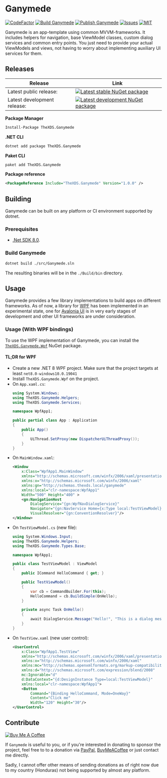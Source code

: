# Ganymede

[![CodeFactor](https://www.codefactor.io/repository/github/thexds/ganymede/badge)](https://www.codefactor.io/repository/github/thexds/ganymede)
[![Build Ganymede](https://github.com/TheXDS/Ganymede/actions/workflows/build.yml/badge.svg)](https://github.com/TheXDS/Ganymede/actions/workflows/build.yml)
[![Publish Ganymede](https://github.com/TheXDS/Ganymede/actions/workflows/publish.yml/badge.svg)](https://github.com/TheXDS/Ganymede/actions/workflows/publish.yml)
[![Issues](https://img.shields.io/github/issues/TheXDS/Ganymede)](https://github.com/TheXDS/Ganymede/issues)
[![MIT](https://img.shields.io/github/license/TheXDS/Ganymede)](https://mit-license.org/)

Ganymede is an app-template using common MVVM-frameworks. It includes helpers for navigation, base ViewModel classes, custom dialog services and common entry points. You just need to provide your actual ViewModels and views, not having to worry about implementing auxiliary UI services for them.

## Releases
Release | Link
--- | ---
Latest public release: | [![Latest stable NuGet package](https://buildstats.info/nuget/TheXDS.Ganymede)](https://www.nuget.org/packages/TheXDS.Ganymede/)  
Latest development release: | [![Latest development NuGet package](https://buildstats.info/nuget/TheXDS.Ganymede?includePreReleases=true)](https://www.nuget.org/packages/TheXDS.Ganymede/)

**Package Manager**  
```sh
Install-Package TheXDS.Ganymede
```

**.NET CLI**  
```sh
dotnet add package TheXDS.Ganymede
```

**Paket CLI**  
```sh
paket add TheXDS.Ganymede
```

**Package reference**  
```xml
<PackageReference Include="TheXDS.Ganymede" Version="1.0.0" />
```

## Building
Ganymede can be built on any platform or CI environment supported by dotnet.

### Prerequisites
- [.Net SDK 8.0](https://dotnet.microsoft.com/).

### Build Ganymede
```sh
dotnet build ./src/Ganymede.sln
```
The resulting binaries will be in the `./Build/bin` directory.

## Usage
Ganymede provides a few library implementations to build apps on different frameworks. As of now, a library for [WPF](https://github.com/dotnet/wpf) has been implemented in an experimental state, one for [Avalonia UI](https://www.avaloniaui.net/) is in very early stages of development and other UI frameworks are under consideration.

### Usage (With WPF bindings)
To use the WPF implementation of Ganymede, you can install the [`TheXDS.Ganymede.Wpf`](https://www.nuget.org/packages/TheXDS.Ganymede.Wpf/) NuGet package.

#### TL;DR for WPF

- Create a new .NET 8 WPF project. Make sure that the project targets at least `net8.0-windows10.0.19041`
- Install `TheXDS.Ganymede.Wpf` on the project.
- On `App.xaml.cs`:  
    ```csharp
    using System.Windows;
    using TheXDS.Ganymede.Helpers;
    using TheXDS.Ganymede.Services;

    namespace WpfApp1;

    public partial class App : Application
    {
        public App()
        {
            UiThread.SetProxy(new DispatcherUiThreadProxy());
        }
    }
    ```
- On `MainWindow.xaml`:  
    ```xml
    <Window
        x:Class="WpfApp1.MainWindow"
        xmlns="http://schemas.microsoft.com/winfx/2006/xaml/presentation"
        xmlns:x="http://schemas.microsoft.com/winfx/2006/xaml"
        xmlns:gn="http://schemas.thexds.local/ganymede"
        xmlns:local="clr-namespace:WpfApp1"
        Width="500" Height="400" >
        <gn:NavigationHost
            DialogService="{gn:WpfNavDialogService}"
            Navigator="{gn:NavService Home={x:Type local:TestViewModel}}"
            VisualResolver="{gn:ConventionResolver}"/>
    </Window>
    ```
- On `TestViewModel.cs` (new file):  
    ```csharp
    using System.Windows.Input;
    using TheXDS.Ganymede.Helpers;
    using TheXDS.Ganymede.Types.Base;
    
    namespace WpfApp1;
    
    public class TestViewModel : ViewModel
    {
        public ICommand HelloCommand { get; }

        public TestViewModel()
        {
            var cb = CommandBuilder.For(this);
            HelloCommand = cb.BuildSimple(OnHello);
        }

        private async Task OnHello()
        {
            await DialogService.Message("Hello!", "This is a dialog message");
        }
    }
    ```
- On `TestView.xaml` (new user control):  
    ```xml
    <UserControl
        x:Class="WpfApp1.TestView"
        xmlns="http://schemas.microsoft.com/winfx/2006/xaml/presentation"
        xmlns:x="http://schemas.microsoft.com/winfx/2006/xaml"
        xmlns:mc="http://schemas.openxmlformats.org/markup-compatibility/2006" 
        xmlns:d="http://schemas.microsoft.com/expression/blend/2008" 
        mc:Ignorable="d"
        d:DataContext="{d:DesignInstance Type=local:TestViewModel}"
        xmlns:local="clr-namespace:WpfApp1">
        <Button
            Command="{Binding HelloCommand, Mode=OneWay}"
            Content="Click me"
            Width="120" Height="30"/>
    </UserControl>
    ```
## Contribute
[![Buy Me A Coffee](https://cdn.buymeacoffee.com/buttons/default-orange.png)](https://www.buymeacoffee.com/xdsxpsivx)

If `Ganymede` is useful to you, or if you're interested in donating to sponsor the project, feel free to to a donation via [PayPal](https://paypal.me/thexds), [BuyMeACoffee](https://www.buymeacoffee.com/xdsxpsivx) or just contact me directly.

Sadly, I cannot offer other means of sending donations as of right now due to my country (Honduras) not being supported by almost any platform.